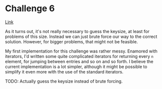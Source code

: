# Challenge 6

[Link](http://cryptopals.com/sets/1/challenges/6)

As it turns out, it's not really necessary to guess the keysize, at least for
problems of this size. Instead we can just brute force our way to the correct
solution. However, for bigger problems, that might not be feasible.

My first implementation for this challenge was rather messy. Enamored with
iterators, I'd written some quite complicated iterators for returning every
`n` element, for jumping between entries and so on and so forth. I believe the
current implementation is a lot simpler, although it might be possible to
simplify it even more with the use of the standard iterators.

TODO: Actually guess the keysize instead of brute forcing.

